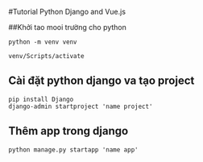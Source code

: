 #Tutorial Python Django and Vue.js

##Khởi tao mooi trường cho python
```
python -m venv venv

venv/Scripts/activate
```

## Cài đặt python django va tạo project
```
pip install Django
django-admin startproject 'name project'
```

## Thêm app trong django
```
python manage.py startapp 'name app'
```